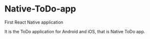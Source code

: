 # Native-ToDo-app
First React Native application

It is the ToDo application for Android and iOS, that is Native ToDo app.
